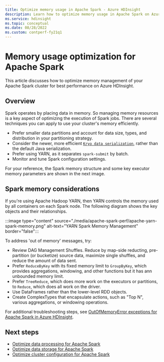 ```yaml
---
title: Optimize memory usage in Apache Spark - Azure HDInsight 
description: Learn how to optimize memory usage in Apache Spark on Azure HDInsight.
ms.service: hdinsight
ms.topic: conceptual
ms.date: 08/28/2022
ms.custom: contperf-fy21q1
---
```

# Memory usage optimization for Apache Spark

This article discusses how to optimize memory management of your Apache Spark cluster for best performance on Azure HDInsight.

## Overview

Spark operates by placing data in memory. So managing memory resources is a key aspect of optimizing the execution of Spark jobs.  There are several techniques you can apply to use your cluster's memory efficiently.

* Prefer smaller data partitions and account for data size, types, and distribution in your partitioning strategy.
* Consider the newer, more efficient [`Kryo data serialization`](https://github.com/EsotericSoftware/kryo), rather than the default Java serialization.
* Prefer using YARN, as it separates `spark-submit` by batch.
* Monitor and tune Spark configuration settings.

For your reference, the Spark memory structure and some key executor memory parameters are shown in the next image.

## Spark memory considerations

If you're using Apache Hadoop YARN, then YARN controls the memory used by all containers on each Spark node.  The following diagram shows the key objects and their relationships.

:::image type="content" source="./media/apache-spark-perf/apache-yarn-spark-memory.png" alt-text="YARN Spark Memory Management" border="false":::

To address 'out of memory' messages, try:

* Review DAG Management Shuffles. Reduce by map-side reducting, pre-partition (or bucketize) source data, maximize single shuffles, and reduce the amount of data sent.
* Prefer `ReduceByKey` with its fixed memory limit to `GroupByKey`, which provides aggregations, windowing, and other functions but it has ann unbounded memory limit.
* Prefer `TreeReduce`, which does more work on the executors or partitions, to `Reduce`, which does all work on the driver.
* Use DataFrames rather than the lower-level RDD objects.
* Create ComplexTypes that encapsulate actions, such as "Top N", various aggregations, or windowing operations.

For additional troubleshooting steps, see [OutOfMemoryError exceptions for Apache Spark in Azure HDInsight](apache-spark-troubleshoot-outofmemory.md).

## Next steps

* [Optimize data processing for Apache Spark](optimize-cluster-configuration.md)
* [Optimize data storage for Apache Spark](optimize-data-storage.md)
* [Optimize cluster configuration for Apache Spark](optimize-cluster-configuration.md)
